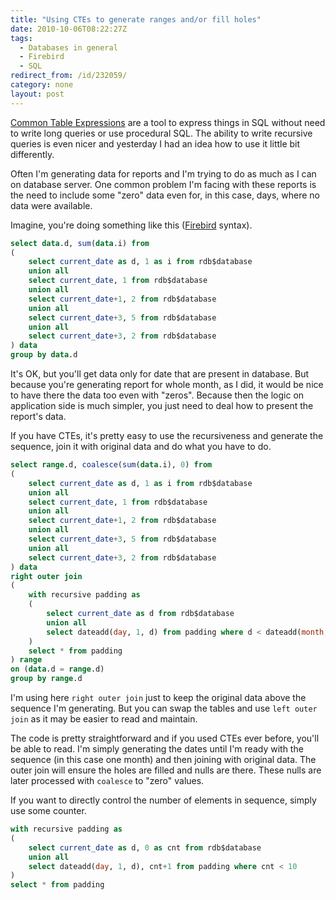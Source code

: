 ```yaml
---
title: "Using CTEs to generate ranges and/or fill holes"
date: 2010-10-06T08:22:27Z
tags:
  - Databases in general
  - Firebird
  - SQL
redirect_from: /id/232059/
category: none
layout: post
---
```

[Common Table Expressions][1] are a tool to express things in SQL without need to write long queries or use procedural SQL. The ability to write recursive queries is even nicer and yesterday I had an idea how to use it little bit differently.

Often I'm generating data for reports and I'm trying to do as much as I can on database server. One common problem I'm facing with these reports is the need to include some "zero" data even for, in this case, days, where no data were available.

Imagine, you're doing something like this ([Firebird][2] syntax).

```sql
select data.d, sum(data.i) from
(
	select current_date as d, 1 as i from rdb$database
	union all
	select current_date, 1 from rdb$database
	union all
	select current_date+1, 2 from rdb$database
	union all
	select current_date+3, 5 from rdb$database
	union all
	select current_date+3, 2 from rdb$database
) data
group by data.d
```

It's OK, but you'll get data only for date that are present in database. But because you're generating report for whole month, as I did, it would be nice to have there the data too even with "zeros". Because then the logic on application side is much simpler, you just need to deal how to present the report's data.

If you have CTEs, it's pretty easy to use the recursiveness and generate the sequence, join it with original data and do what you have to do.

```sql
select range.d, coalesce(sum(data.i), 0) from
(
	select current_date as d, 1 as i from rdb$database
	union all
	select current_date, 1 from rdb$database
	union all
	select current_date+1, 2 from rdb$database
	union all
	select current_date+3, 5 from rdb$database
	union all
	select current_date+3, 2 from rdb$database
) data
right outer join
(
	with recursive padding as
	(
		select current_date as d from rdb$database
		union all
		select dateadd(day, 1, d) from padding where d < dateadd(month, 1, current_date)
	)
	select * from padding
) range
on (data.d = range.d)
group by range.d
```

I'm using here `right outer join` just to keep the original data above the sequence I'm generating. But you can swap the tables and use `left outer join` as it may be easier to read and maintain.

The code is pretty straightforward and if you used CTEs ever before, you'll be able to read. I'm simply generating the dates until I'm ready with the sequence (in this case one month) and then joining with original data. The outer join will ensure the holes are filled and nulls are there. These nulls are later processed with `coalesce` to "zero" values.

If you want to directly control the number of elements in sequence, simply use some counter.

```sql
with recursive padding as
(
	select current_date as d, 0 as cnt from rdb$database
	union all
	select dateadd(day, 1, d), cnt+1 from padding where cnt < 10
)
select * from padding
```

[1]: http://en.wikipedia.org/wiki/Common_table_expressions
[2]: http://www.firebirdsql.org